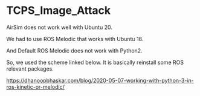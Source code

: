 # TCPS_Image_Attack

AirSim does not work well with Ubuntu 20.

We had to use ROS Melodic that works with Ubuntu 18.

And Default ROS Melodic does not work with Python2.

So, we used the scheme linked below. It is basically reinstall some ROS relevant packages.


https://dhanoopbhaskar.com/blog/2020-05-07-working-with-python-3-in-ros-kinetic-or-melodic/